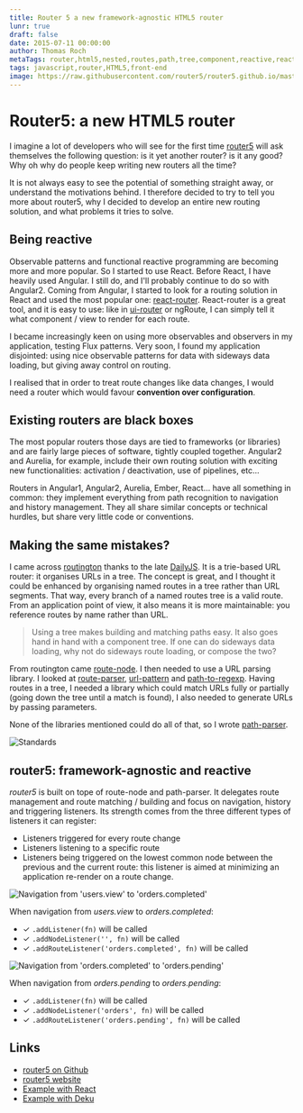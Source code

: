 ```yaml
---
title: Router 5 a new framework-agnostic HTML5 router
lunr: true
draft: false
date: 2015-07-11 00:00:00
author: Thomas Roch
metaTags: router,html5,nested,routes,path,tree,component,reactive,react,framework-agnostic
tags: javascript,router,HTML5,front-end
image: https://raw.githubusercontent.com/router5/router5.github.io/master/logo/r5_128.png
---
```


# Router5: a new HTML5 router

I imagine a lot of developers who will see for the first time [router5](http://router5.github.io) will ask themselves the following question:
is it yet another router? is it any good? Why oh why do people keep writing new routers all the time?

It is not always easy to see the potential of something straight away, or understand the motivations behind. I therefore decided
to try to tell you more about router5, why I decided to develop an entire new routing solution, and what problems it tries to solve.


## Being reactive

Observable patterns and functional reactive programming are becoming more and more popular. So I started to use React. Before React,
I have heavily used Angular. I still do, and I'll probably continue to do so with Angular2. Coming from Angular, I started to look
for a routing solution in React and used the most popular one: [react-router](https://github.com/rackt/react-router).
React-router is a great tool, and it is easy to use: like in [ui-router](https://github.com/angular-ui/ui-router) or ngRoute,
I can simply tell it what component / view to render for each route.

I became increasingly keen on using more observables and observers in my application, testing Flux patterns.
Very soon, I found my application disjointed: using nice observable patterns for data with sideways data loading,
but giving away control on routing.

I realised that in order to treat route changes like data changes, I would need a router which would favour __convention over
configuration__.


## Existing routers are black boxes

The most popular routers those days are tied to frameworks (or libraries) and are fairly large pieces of software, tightly coupled together.
Angular2 and Aurelia, for example, include their own routing solution with exciting new functionalities: activation / deactivation, use
of pipelines, etc...

Routers in Angular1, Angular2, Aurelia, Ember, React... have all something in common: they implement everything from path recognition
to navigation and history management. They all share similar concepts or technical hurdles, but share very little code or conventions.


## Making the same mistakes?

I came across [routington](https://github.com/pillarjs/routington) thanks to the late [DailyJS](http://dailyjs.com/).
It is a trie-based URL router: it organises URLs in a tree. The concept is great, and I thought it could be enhanced by organising
named routes in a tree rather than URL segments. That way, every branch of a named routes tree is a valid route.
From an application point of view, it also means it is more maintainable: you reference routes by name rather
than URL.

> Using a tree makes building and matching paths easy. It also goes hand in hand with a component tree. If one can do sideways data loading,
  why not do sideways route loading, or compose the two?

From routington came [route-node](https://github.com/troch/router5). I then needed to use a URL parsing library. I looked at
[route-parser](https://github.com/rcs/route-parser), [url-pattern](https://github.com/snd/url-pattern) and
[path-to-regexp](https://github.com/pillarjs/path-to-regexp). Having routes in a tree, I needed a library which could match
URLs fully or partially (going down the tree until a match is found), I also needed to generate URLs by passing parameters.

None of the libraries mentioned could do all of that, so I wrote [path-parser](https://github.com/troch/path-parser).

![Standards](https://imgs.xkcd.com/comics/standards.png)

## router5: framework-agnostic and reactive

_router5_ is built on tope of route-node and path-parser. It delegates route management and route matching / building
and focus on navigation, history and triggering listeners. Its strength comes from the three different types of listeners it can register:

- Listeners triggered for every route change
- Listeners listening to a specific route
- Listeners being triggered on the lowest common node between the previous and the current route: this listener is aimed at minimizing an application
re-render on a route change.

![Navigation from 'users.view' to 'orders.completed'](https://raw.githubusercontent.com/router5/router5.github.io/master/img/deactivation-activation-path.png)

When navigation from _users.view_ to _orders.completed_:

- &#x2713; `.addListener(fn)` will be called
- &#x2713; `.addNodeListener('', fn)` will be called
- &#x2713; `.addRouteListener('orders.completed', fn)` will be called


![Navigation from 'orders.completed' to 'orders.pending'](https://raw.githubusercontent.com/router5/router5.github.io/master/img/deactivation-activation-path-2.png)

When navigation from _orders.pending_ to _orders.pending_:

- &#x2713; `.addListener(fn)` will be called
- &#x2713; `.addNodeListener('orders', fn)` will be called
- &#x2713; `.addRouteListener('orders.pending', fn)` will be called


## Links

- [router5 on Github](http://router5.github.io)
- [router5 website](http://router5.github.io)
- [Example with React](http://router5.github.io/docs/with-react.html)
- [Example with Deku](http://router5.github.io/docs/with-deku.html)
